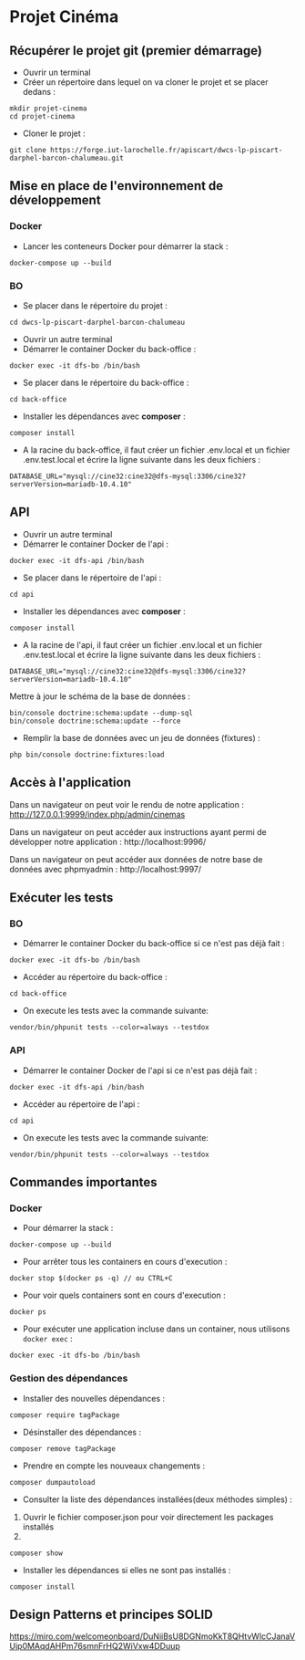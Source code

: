 # Projet Cinéma

## Récupérer le projet git (premier démarrage)
- Ouvrir un terminal
- Créer un répertoire dans lequel on va cloner le projet et se placer dedans :
``` 
mkdir projet-cinema
cd projet-cinema
```
- Cloner le projet :
``` 
git clone https://forge.iut-larochelle.fr/apiscart/dwcs-lp-piscart-darphel-barcon-chalumeau.git 
```
## Mise en place de l'environnement de développement

### Docker
- Lancer les conteneurs Docker pour démarrer la stack :
```
docker-compose up --build
```

### BO
- Se placer dans le répertoire du projet :
```
cd dwcs-lp-piscart-darphel-barcon-chalumeau
```
- Ouvrir un autre terminal
- Démarrer le container Docker du back-office :
```
docker exec -it dfs-bo /bin/bash
```
- Se placer dans le répertoire du back-office :
```
cd back-office
```
- Installer les dépendances avec **composer** :
```
composer install
```
- A la racine du back-office, il faut créer un fichier .env.local et un fichier .env.test.local et écrire la ligne suivante dans les deux fichiers :
```
DATABASE_URL="mysql://cine32:cine32@dfs-mysql:3306/cine32?serverVersion=mariadb-10.4.10"
```

## API
- Ouvrir un autre terminal
- Démarrer le container Docker de l'api :
```
docker exec -it dfs-api /bin/bash
```
- Se placer dans le répertoire de l'api :
```
cd api
```
- Installer les dépendances avec **composer** :
```
composer install
```
- A la racine de l'api, il faut créer un fichier .env.local et un fichier .env.test.local et écrire la ligne suivante dans les deux fichiers :
```
DATABASE_URL="mysql://cine32:cine32@dfs-mysql:3306/cine32?serverVersion=mariadb-10.4.10"
```
 Mettre à jour le schéma de la base de données :
```
bin/console doctrine:schema:update --dump-sql
bin/console doctrine:schema:update --force
```
- Remplir la base de données avec un jeu de données (fixtures) :
```
php bin/console doctrine:fixtures:load
```

## Accès à l'application

Dans un navigateur on peut voir le rendu de notre application :
http://127.0.0.1:9999/index.php/admin/cinemas

Dans un navigateur on peut accéder aux instructions ayant permi de développer notre application :
http://localhost:9996/

Dans un navigateur on peut accéder aux données de notre base de données avec phpmyadmin :
http://localhost:9997/

## Exécuter les tests

### BO

- Démarrer le container Docker du back-office si ce n'est pas déjà fait :
```
docker exec -it dfs-bo /bin/bash
```
- Accéder au répertoire du back-office :
```
cd back-office
```
- On execute les tests avec la commande suivante:
```
vendor/bin/phpunit tests --color=always --testdox
```

### API

- Démarrer le container Docker de l'api si ce n'est pas déjà fait :
```
docker exec -it dfs-api /bin/bash
```
- Accéder au répertoire de l'api : 
```
cd api
```
- On execute les tests avec la commande suivante:
```
vendor/bin/phpunit tests --color=always --testdox
```

## Commandes importantes

### Docker

- Pour démarrer la stack :
```
docker-compose up --build
```
- Pour arrêter tous les containers en cours d'execution :
```
docker stop $(docker ps -q) // ou CTRL+C
```
- Pour voir quels containers sont en cours d'execution :
```
docker ps
```
- Pour exécuter une application incluse dans un container, nous utilisons ```docker exec``` :
```
docker exec -it dfs-bo /bin/bash
```

### Gestion des dépendances

- Installer des nouvelles dépendances :
```
composer require tagPackage
```
- Désinstaller des dépendances :
```
composer remove tagPackage
```
- Prendre en compte les nouveaux changements :
```
composer dumpautoload
```
- Consulter la liste des dépendances installées(deux méthodes simples) :
1) Ouvrir le fichier composer.json pour voir directement les packages installés
2) 
```
composer show
```
- Installer les dépendances si elles ne sont pas installés :
```
composer install
```

## Design Patterns et principes SOLID

https://miro.com/welcomeonboard/DuNiiBsU8DGNmoKkT8QHtvWlcCJanaVUjp0MAqdAHPm76smnFrHQ2WiVxw4DDuup

